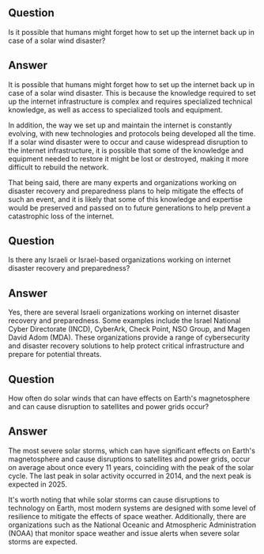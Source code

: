 ## Question

Is it possible that humans might forget how to set up the internet back up in case of a solar wind disaster?

## Answer

It is possible that humans might forget how to set up the internet back up in case of a solar wind disaster. This is because the knowledge required to set up the internet infrastructure is complex and requires specialized technical knowledge, as well as access to specialized tools and equipment.

In addition, the way we set up and maintain the internet is constantly evolving, with new technologies and protocols being developed all the time. If a solar wind disaster were to occur and cause widespread disruption to the internet infrastructure, it is possible that some of the knowledge and equipment needed to restore it might be lost or destroyed, making it more difficult to rebuild the network.

That being said, there are many experts and organizations working on disaster recovery and preparedness plans to help mitigate the effects of such an event, and it is likely that some of this knowledge and expertise would be preserved and passed on to future generations to help prevent a catastrophic loss of the internet.

## Question

Is there any Israeli or Israel-based organizations working on internet disaster recovery and preparedness?

## Answer

Yes, there are several Israeli organizations working on internet disaster recovery and preparedness. Some examples include the Israel National Cyber Directorate (INCD), CyberArk, Check Point, NSO Group, and Magen David Adom (MDA). These organizations provide a range of cybersecurity and disaster recovery solutions to help protect critical infrastructure and prepare for potential threats.

## Question

How often do solar winds that can have effects on Earth's magnetosphere and can cause disruption to satellites and power grids occur?

## Answer

The most severe solar storms, which can have significant effects on Earth's magnetosphere and cause disruptions to satellites and power grids, occur on average about once every 11 years, coinciding with the peak of the solar cycle. The last peak in solar activity occurred in 2014, and the next peak is expected in 2025.

It's worth noting that while solar storms can cause disruptions to technology on Earth, most modern systems are designed with some level of resilience to mitigate the effects of space weather. Additionally, there are organizations such as the National Oceanic and Atmospheric Administration (NOAA) that monitor space weather and issue alerts when severe solar storms are expected.

